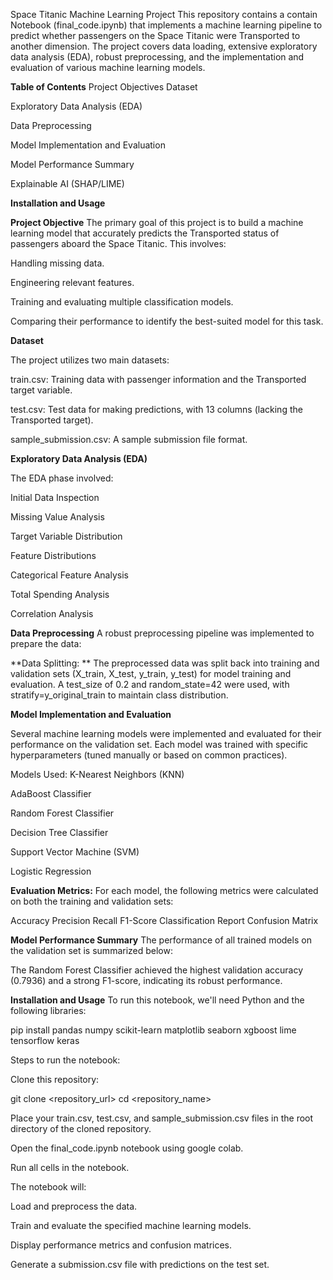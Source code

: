 Space Titanic Machine Learning Project
This repository contains a contain Notebook (final_code.ipynb) that implements a machine learning pipeline to predict whether passengers on the Space Titanic were Transported to another dimension. The project covers data loading, extensive exploratory data analysis (EDA), robust preprocessing, and the implementation and evaluation of various machine learning models.

**Table of Contents**
Project Objectives
Dataset

Exploratory Data Analysis (EDA)

Data Preprocessing

Model Implementation and Evaluation

Model Performance Summary

Explainable AI (SHAP/LIME)

**Installation and Usage**

**Project Objective**
The primary goal of this project is to build a machine learning model that accurately predicts the Transported status of passengers aboard the Space Titanic. This involves:

Handling missing data.

Engineering relevant features.

Training and evaluating multiple classification models.

Comparing their performance to identify the best-suited model for this task.

**Dataset**

The project utilizes two main datasets:

train.csv: Training data with passenger information and the Transported target variable.


test.csv: Test data for making predictions, with 13 columns (lacking the Transported target).


sample_submission.csv: A sample submission file format.

**Exploratory Data Analysis (EDA)**

The EDA phase involved:

Initial Data Inspection 

Missing Value Analysis

Target Variable Distribution

Feature Distributions

Categorical Feature Analysis

Total Spending Analysis

Correlation Analysis

**Data Preprocessing**
A robust preprocessing pipeline was implemented to prepare the data:

**Data Splitting: **
The preprocessed data was split back into training and validation sets (X_train, X_test, y_train, y_test) for model training and evaluation. A test_size of 0.2 and random_state=42 were used, with stratify=y_original_train to maintain class distribution.

**Model Implementation and Evaluation**

Several machine learning models were implemented and evaluated for their performance on the validation set. Each model was trained with specific hyperparameters (tuned manually or based on common practices).

Models Used:
K-Nearest Neighbors (KNN)

AdaBoost Classifier

Random Forest Classifier

Decision Tree Classifier

Support Vector Machine (SVM)

Logistic Regression


**Evaluation Metrics:**
For each model, the following metrics were calculated on both the training and validation sets:

Accuracy
Precision
Recall
F1-Score
Classification Report
Confusion Matrix

**Model Performance Summary**
The performance of all trained models on the validation set is summarized below:

The Random Forest Classifier achieved the highest validation accuracy (0.7936) and a strong F1-score, indicating its robust performance.

**Installation and Usage**
To run this notebook, we'll need Python and the following libraries:

pip install pandas numpy scikit-learn matplotlib seaborn xgboost lime tensorflow keras

Steps to run the notebook:

Clone this repository:

git clone <repository_url>
cd <repository_name>

Place your train.csv, test.csv, and sample_submission.csv files in the root directory of the cloned repository.

Open the final_code.ipynb notebook using google colab.

Run all cells in the notebook.

The notebook will:

Load and preprocess the data.

Train and evaluate the specified machine learning models.

Display performance metrics and confusion matrices.

Generate a submission.csv file with predictions on the test set.
